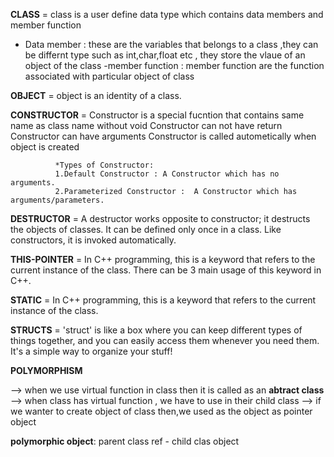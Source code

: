 **CLASS** = class is a user define data type which contains data members and member function
- Data member : these are the variables that belongs to a class ,they can be differnt type such as int,char,float etc ,  they store the vlaue of an object of the class
-member function : member function are the function associated with particular object of class


**OBJECT** = object is an identity of a class.

**CONSTRUCTOR** = Constructor is a special fucntion that contains same name as class name without void
              Constructor can not have return
              Constructor can have arguments
              Constructor is called autometically when object is created

              *Types of Constructor:
              1.Default Constructor : A Constructor which has no arguments.
              2.Parameterized Constructor :  A Constructor which has arguments/parameters.

**DESTRUCTOR** = A destructor works opposite to constructor; it destructs the objects of classes. It can be defined only once in a class. Like constructors, it is invoked automatically.


**THIS-POINTER** = In C++ programming, this is a keyword that refers to the current instance of the class. There can be 3 main usage of this keyword in C++.

**STATIC** = In C++ programming, this is a keyword that refers to the current instance of the class.

**STRUCTS** = 'struct' is like a box where you can keep different types of things together, and you can easily access them whenever you need them. It's a simple way to organize your stuff!

**POLYMORPHISM**

<!-- 1.OVERLOADING:
    If we create two or more members having the same name but different in number or type of parameter, it is known as C++ overloading. In C++, we can overload:

    Function overloading
    Operator overloading -->

--> when we use virtual function in class then it is called as an **abtract class**
--> when class has virtual function , we have to use in their child class
--> if we wanter to create object of class then,we used as the object as pointer object


**polymorphic object**:
    parent class ref -  child clas object












